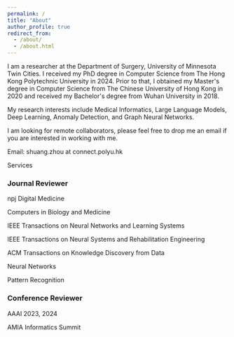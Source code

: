 ```yaml
---
permalink: /
title: "About"
author_profile: true
redirect_from: 
  - /about/
  - /about.html
---
```


I am a researcher at the Department of Surgery, University of Minnesota Twin Cities. I received my PhD degree in Computer Science from The Hong Kong Polytechnic University in 2024. Prior to that, I obtained my Master's degree in Computer Science from The Chinese University of Hong Kong in 2020 and received my Bachelor's degree from Wuhan University in 2018.


My research interests include Medical Informatics, Large Language Models, Deep Learning, Anomaly Detection, and Graph Neural Networks.


I am looking for remote collaborators, please feel free to drop me an email if you are interested in working with me.

Email: shuang.zhou at connect.polyu.hk



Services

### Journal Reviewer

npj Digital Medicine

Computers in Biology and Medicine 

IEEE Transactions on Neural Networks and Learning Systems

IEEE Transactions on Neural Systems and Rehabilitation Engineering

ACM Transactions on Knowledge Discovery from Data

Neural Networks

Pattern Recognition


### Conference Reviewer

AAAI 2023, 2024

AMIA Informatics Summit


